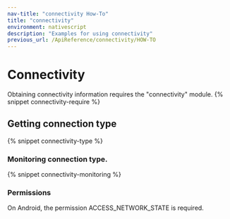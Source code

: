 ```yaml
---
nav-title: "connectivity How-To"
title: "connectivity"
environment: nativescript
description: "Examples for using connectivity"
previous_url: /ApiReference/connectivity/HOW-TO
---
```

# Connectivity

Obtaining connectivity information requires the "connectivity" module.
{% snippet connectivity-require %}

## Getting connection type

{% snippet connectivity-type %}

### Monitoring connection type.

{% snippet connectivity-monitoring %}

### Permissions

On Android, the permission ACCESS_NETWORK_STATE is required.
